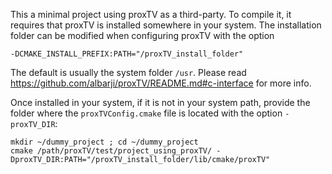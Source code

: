 This a minimal project using proxTV as a third-party.
To compile it, it requires that proxTV is installed somewhere in your system.
The installation folder can be modified when configuring proxTV with the option

    -DCMAKE_INSTALL_PREFIX:PATH="/proxTV_install_folder"

The default is usually the system folder `/usr`. Please read https://github.com/albarji/proxTV/README.md#c-interface for more info.

Once installed in your system, if it is not in your system path, provide the folder where the `proxTVConfig.cmake` file is located with the option `-proxTV_DIR`:

    mkdir ~/dummy_project ; cd ~/dummy_project
    cmake /path/proxTV/test/project_using_proxTV/ -DproxTV_DIR:PATH="/proxTV_install_folder/lib/cmake/proxTV"
